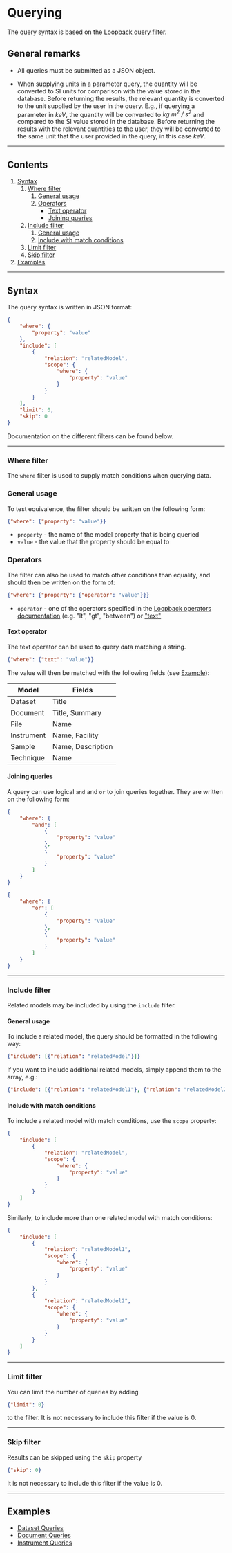 # Querying

The query syntax is based on the [Loopback query filter](https://loopback.io/doc/en/lb3/Querying-data.html).

## General remarks

- All queries must be submitted as a JSON object.

- When supplying units in a parameter query, the quantity will be converted to SI units for comparison with the value stored in the database. Before returning the results, the relevant quantity is converted to the unit supplied by the user in the query. E.g., if querying a parameter in *keV*, the quantity will be converted to *kg m<sup>2</sup> / s<sup>2</sup>* and compared to the SI value stored in the database. Before returning the results with the relevant quantities to the user, they will be converted to the same unit that the user provided in the query, in this case *keV*.

---

## Contents

1. [Syntax](#syntax)
   1. [Where filter](#where-filter)
      1. [General usage](#general-usage)
      2. [Operators](#operators)
         - [Text operator](#text-operator)
         - [Joining queries](#joining-queries)
   2. [Include filter](#include-filter)
      1. [General usage](#general-usage-1)
      2. [Include with match conditions](#include-with-match-conditions)
   3. [Limit filter](#limit-filter)
   4. [Skip filter](#skip-filter)
2. [Examples](#examples)

---

## Syntax

The query syntax is written in JSON format:
```json
{
    "where": {
        "property": "value"
    },
    "include": [
        {
            "relation": "relatedModel",
            "scope": {
                "where": {
                    "property": "value"
                }
            }
        }
    ],
    "limit": 0,
    "skip": 0
}
```
Documentation on the different filters can be found below.

---

### Where filter

The `where` filter is used to supply match conditions when querying data.

### General usage

To test equivalence, the filter should be written on the following form:
```json
{"where": {"property": "value"}}
```
- `property` - the name of the model property that is being queried
- `value` - the value that the property should be equal to

### Operators

The filter can also be used to match other conditions than equality, and should then be written on the form of:
```json
{"where": {"property": {"operator": "value"}}}
```
- `operator` - one of the operators specified in the [Loopback operators documentation](https://loopback.io/doc/en/lb3/Where-filter.html#operators) (e.g. "lt", "gt", "between") or ["text"](#text-operator)

#### Text operator

The text operator can be used to query data matching a string.

```json
{"where": {"text": "value"}}
```

The value will then be matched with the following fields (see [Example](./dataset-example-queries.md#query-datasets-with-files-matching-a-string-using-full-text-search)):

| Model      | Fields            |
| ---------- | ----------------- |
| Dataset    | Title             |
| Document   | Title, Summary    |
| File       | Name              |
| Instrument | Name, Facility    |
| Sample     | Name, Description |
| Technique  | Name              |

#### Joining queries

A query can use logical `and` and `or` to join queries together. They are written on the following form:
```json
{
    "where": {
        "and": [
            {
                "property": "value"
            },
            {
                "property": "value"
            }
        ]
    }
}
```
```json
{
    "where": {
        "or": [
            {
                "property": "value"
            },
            {
                "property": "value"
            }
        ]
    }
}
```

---

### Include filter

Related models may be included by using the `include` filter.

#### General usage

To include a related model, the query should be formatted in the following way:

```json
{"include": [{"relation": "relatedModel"}]}
```

If you want to include additional related models, simply append them to the array, e.g.:

```json
{"include": [{"relation": "relatedModel1"}, {"relation": "relatedModel2"}]}
```

#### Include with match conditions

To include a related model with match conditions, use the `scope` property:

```json
{
    "include": [
        {
            "relation": "relatedModel",
            "scope": {
                "where": {
                    "property": "value"
                }
            }
        }
    ]
}
```

Similarly, to include more than one related model with match conditions:
```json
{
    "include": [
        {
            "relation": "relatedModel1",
            "scope": {
                "where": {
                    "property": "value"
                }
            }
        },
        {
            "relation": "relatedModel2",
            "scope": {
                "where": {
                    "property": "value"
                }
            }
        }
    ]
}
```

---

### Limit filter

You can limit the number of queries by adding

```json
{"limit": 0}
```
to the filter. It is not necessary to include this filter if the value is 0.

---

### Skip filter

Results can be skipped using the `skip` property

```json
{"skip": 0}
```
It is not necessary to include this filter if the value is 0.

---

## Examples

- [Dataset Queries](./dataset-example-queries.md)
- [Document Queries](./document-example-queries.md)
- [Instrument Queries](./instrument-example-queries.md)
